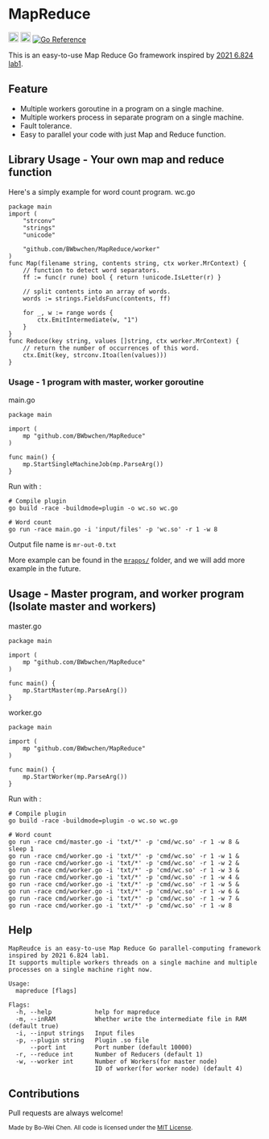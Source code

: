 # MapReduce

[<img alt="github" src="https://img.shields.io/badge/github-BWbwchen%2FMapReduce-blue?style=for-the-badge&logo=appveyor" height="20">](https://github.com/BWbwchen/MapReduce)
[<img alt="build status" src="https://img.shields.io/github/workflow/status/BWbwchen/MapReduce/Go/master?style=for-the-badge" height="20">](https://github.com/BWbwchen/MapReduce/actions?query=branch%3Amaster)
[![Go Reference](https://pkg.go.dev/badge/github.com/BWbwchen/MapReduce.svg)](https://pkg.go.dev/github.com/BWbwchen/MapReduce)

This is an easy-to-use Map Reduce Go framework inspired by [2021 6.824 lab1](http://nil.csail.mit.edu/6.824/2021/labs/lab-mr.html).

## Feature
- Multiple workers goroutine in a program on a single machine.
- Multiple workers process in separate program on a single machine.
- Fault tolerance.
- Easy to parallel your code with just Map and Reduce function. 


## Library Usage - Your own map and reduce function
Here's a simply example for word count program.
wc.go
```golang
package main
import (
	"strconv"
	"strings"
	"unicode"

	"github.com/BWbwchen/MapReduce/worker"
)
func Map(filename string, contents string, ctx worker.MrContext) {
	// function to detect word separators.
	ff := func(r rune) bool { return !unicode.IsLetter(r) }

	// split contents into an array of words.
	words := strings.FieldsFunc(contents, ff)

	for _, w := range words {
		ctx.EmitIntermediate(w, "1")
	}
}
func Reduce(key string, values []string, ctx worker.MrContext) {
	// return the number of occurrences of this word.
	ctx.Emit(key, strconv.Itoa(len(values)))
}
```

### Usage - 1 program with master, worker goroutine

main.go
```golang
package main

import (
	mp "github.com/BWbwchen/MapReduce"
)

func main() {
	mp.StartSingleMachineJob(mp.ParseArg())
}
```

Run with :
```
# Compile plugin
go build -race -buildmode=plugin -o wc.so wc.go

# Word count
go run -race main.go -i 'input/files' -p 'wc.so' -r 1 -w 8
```

Output file name is `mr-out-0.txt`

More example can be found in the [`mrapps/`](mrapps/) folder, and we will add more example in the future.

## Usage - Master program, and worker program (Isolate master and workers)

master.go
```golang
package main

import (
	mp "github.com/BWbwchen/MapReduce"
)

func main() {
	mp.StartMaster(mp.ParseArg())
}
```

worker.go
```golang
package main

import (
	mp "github.com/BWbwchen/MapReduce"
)

func main() {
	mp.StartWorker(mp.ParseArg())
}
```

Run with :
```
# Compile plugin
go build -race -buildmode=plugin -o wc.so wc.go

# Word count
go run -race cmd/master.go -i 'txt/*' -p 'cmd/wc.so' -r 1 -w 8 &
sleep 1
go run -race cmd/worker.go -i 'txt/*' -p 'cmd/wc.so' -r 1 -w 1 &
go run -race cmd/worker.go -i 'txt/*' -p 'cmd/wc.so' -r 1 -w 2 &
go run -race cmd/worker.go -i 'txt/*' -p 'cmd/wc.so' -r 1 -w 3 &
go run -race cmd/worker.go -i 'txt/*' -p 'cmd/wc.so' -r 1 -w 4 &
go run -race cmd/worker.go -i 'txt/*' -p 'cmd/wc.so' -r 1 -w 5 &
go run -race cmd/worker.go -i 'txt/*' -p 'cmd/wc.so' -r 1 -w 6 &
go run -race cmd/worker.go -i 'txt/*' -p 'cmd/wc.so' -r 1 -w 7 &
go run -race cmd/worker.go -i 'txt/*' -p 'cmd/wc.so' -r 1 -w 8 
```



## Help
```
MapReudce is an easy-to-use Map Reduce Go parallel-computing framework inspired by 2021 6.824 lab1.
It supports multiple workers threads on a single machine and multiple processes on a single machine right now.

Usage:
  mapreduce [flags]

Flags:
  -h, --help            help for mapreduce
  -m, --inRAM           Whether write the intermediate file in RAM (default true)
  -i, --input strings   Input files
  -p, --plugin string   Plugin .so file
      --port int        Port number (default 10000)
  -r, --reduce int      Number of Reducers (default 1)
  -w, --worker int      Number of Workers(for master node)
                        ID of worker(for worker node) (default 4)
```

## Contributions
Pull requests are always welcome!


<sup>
Made by Bo-Wei Chen. All code is
licensed under the <a href="LICENSE">MIT License</a>.
</sup>
